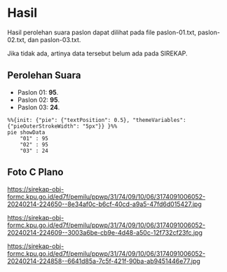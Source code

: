 # Hasil

Hasil perolehan suara paslon dapat dilihat pada file paslon-01.txt, paslon-02.txt, dan paslon-03.txt.

Jika tidak ada, artinya data tersebut belum ada pada SIREKAP.

## Perolehan Suara

 * Paslon 01: **95**.
 * Paslon 02: **95**.
 * Paslon 03: **24**.

```mermaid
%%{init: {"pie": {"textPosition": 0.5}, "themeVariables": {"pieOuterStrokeWidth": "5px"}} }%%
pie showData
    "01" : 95
    "02" : 95
    "03" : 24
```
## Foto C Plano

https://sirekap-obj-formc.kpu.go.id/ed7f/pemilu/ppwp/31/74/09/10/06/3174091006052-20240214-224650--8e34af0c-b6cf-40cd-a9a5-47fd6d015427.jpg

https://sirekap-obj-formc.kpu.go.id/ed7f/pemilu/ppwp/31/74/09/10/06/3174091006052-20240214-224609--3003a6be-cb9e-4d48-a50c-12f732cf23fc.jpg

https://sirekap-obj-formc.kpu.go.id/ed7f/pemilu/ppwp/31/74/09/10/06/3174091006052-20240214-224858--6641d85a-7c5f-421f-90ba-ab9451446e77.jpg
